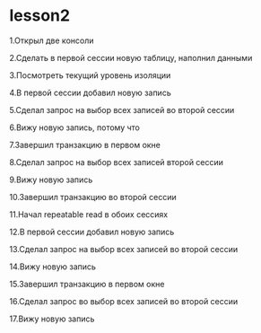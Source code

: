 # lesson2

1.Открыл две консоли 

2.Сделать в первой сессии новую таблицу, наполнил данными

3.Посмотреть текущий уровень изоляции

4.В первой сессии добавил новую запись

5.Сделал запрос на выбор всех записей во второй сессии

6.Вижу новую запись, потому что

7.Завершил транзакцию в первом окне

8.Сделал запрос на выбор всех записей второй сессии

9.Вижу новую запись

10.Завершил транзакцию во второй сессии

11.Начал repeatable read в обоих сессиях

12.В первой сессии добавил новую запись

13.Сделал запрос на выбор всех записей во второй сессии

14.Вижу новую запись

15.Завершил транзакцию в первом окне

16.Сделал запрос во выбор всех записей во второй сессии

17.Вижу новую запись

